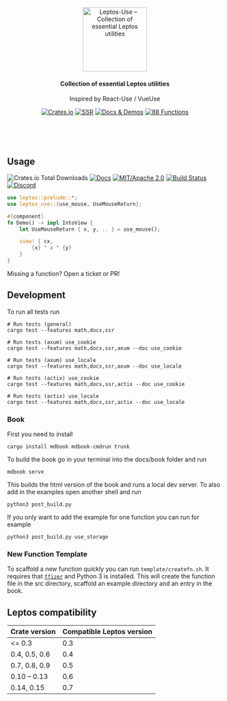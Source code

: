<br/>

<p align="center">
    <a href="https://github.com/synphonyte/leptos-use">
        <img src="https://raw.githubusercontent.com/synphonyte/leptos-use/main/docs/logo.svg" alt="Leptos-Use – Collection of essential Leptos utilities" width="150"/>
    </a>
</p>

<h4 align="center">Collection of essential Leptos utilities</h4>
<p align="center">Inspired by React-Use / VueUse</p>

<p align="center">
    <a href="https://crates.io/crates/leptos-use"><img src="https://img.shields.io/crates/v/leptos-use.svg?label=&color=%232C1275" alt="Crates.io"/></a>
    <a href="https://leptos-use.rs/server_side_rendering.html"><img src="https://img.shields.io/badge/-SSR-%236a214b" alt="SSR"></a> 
    <a href="https://leptos-use.rs"><img src="https://img.shields.io/badge/-docs%20%26%20demos-%239A233F" alt="Docs & Demos"></a> 
    <a href="https://leptos-use.rs"><img src="https://img.shields.io/badge/-88%20functions-%23EF3939" alt="88 Functions" /></a>
</p>

<br/>
<br/>
<br/>

## Usage

![Crates.io Total Downloads](https://img.shields.io/crates/d/leptos-use)
[![Docs](https://docs.rs/leptos-use/badge.svg)](https://docs.rs/leptos-use/)
[![MIT/Apache 2.0](https://img.shields.io/badge/license-MIT%2FApache-blue.svg)](https://github.com/synphonyte/leptos-use#license)
[![Build Status](https://github.com/synphonyte/leptos-use/actions/workflows/cd.yml/badge.svg)](https://github.com/synphonyte/leptos-use/actions/workflows/cd.yml)
[![Discord](https://img.shields.io/discord/1031524867910148188?color=%237289DA&label=discord)](https://discord.com/channels/1031524867910148188/1121154537709895783)

```rust
use leptos::prelude::*;
use leptos_use::{use_mouse, UseMouseReturn};

#[component]
fn Demo() -> impl IntoView {
    let UseMouseReturn { x, y, .. } = use_mouse();

    view! { cx,
        {x} " x " {y}
    }
}
```

Missing a function? Open a ticket or PR!

## Development

To run all tests run

```shell
# Run tests (general)
cargo test --features math,docs,ssr

# Run tests (axum) use_cookie
cargo test --features math,docs,ssr,axum --doc use_cookie

# Run tests (axum) use_locale
cargo test --features math,docs,ssr,axum --doc use_locale

# Run tests (actix) use_cookie
cargo test --features math,docs,ssr,actix --doc use_cookie

# Run tests (actix) use_locale
cargo test --features math,docs,ssr,actix --doc use_locale
```

### Book

First you need to install

```shell
cargo install mdbook mdbook-cmdrun trunk
```

To build the book go in your terminal into the docs/book folder
and run

```shell
mdbook serve
```

This builds the html version of the book and runs a local dev server.
To also add in the examples open another shell and run

```shell
python3 post_build.py
```

If you only want to add the example for one function you can run for example

```shell
python3 post_build.py use_storage
```

### New Function Template

To scaffold a new function quickly you can run `template/createfn.sh`. It requires
that [`ffizer`](https://ffizer.github.io/) and Python 3 is installed.
This will create the function file in the src directory, scaffold an example directory and an entry in the book.

## Leptos compatibility

| Crate version | Compatible Leptos version |
|---------------|---------------------------|
| <= 0.3        | 0.3                       |
| 0.4, 0.5, 0.6 | 0.4                       |
| 0.7, 0.8, 0.9 | 0.5                       |
| 0.10 – 0.13   | 0.6                       |
| 0.14, 0.15    | 0.7                       |
